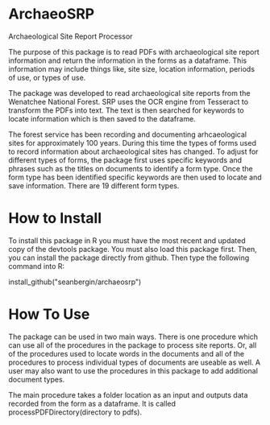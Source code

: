# ArchaeoSRP
Archaeological Site Report Processor

The purpose of this package is to read PDFs with archaeological site report information and return the information in the forms as a dataframe. This information may include things like, site size, location information, periods of use, or types of use. 

The package was developed to read archaeological site reports from the Wenatchee National Forest. SRP uses the OCR engine from Tesseract to transform the PDFs into text. The text is then searched for keywords to locate information which is then saved to the dataframe. 

The forest service has been recording and documenting arhcaeological sites for approximately 100 years. During this time the types of forms used to record information about archaeological sites has changed. To adjust for different types of forms, the package first uses specific keywords and phrases such as the titles on documents to identify a form type. Once the form type has been identified specific keywords are then used to locate and save information. There are 19 different form types. 

# How to Install

To install this package in R you must have the most recent and updated copy of the devtools package. You must also load this package first. Then, you can install the package directly from github. Then type the following command into R:

install_github("seanbergin/archaeosrp")


# How To Use

The package can be used in two main ways. There is one procedure which can use all of the procedures in the package to process site reports. Or, all of the procedures used to locate words in the documents and all of the procedures to process individual types of documents are useable as well. A user may also want to use the procedures in this package to add additional document types. 

The main procedure takes a folder location as an input and outputs data recorded from the form as a dataframe. It is called processPDFDirectory(directory to pdfs).



